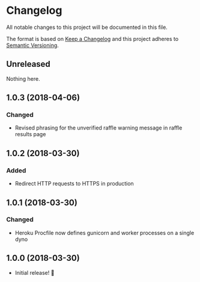 # Changelog
All notable changes to this project will be documented in this file.

The format is based on [Keep a Changelog](http://keepachangelog.com/en/1.0.0/)
and this project adheres to [Semantic Versioning](http://semver.org/spec/v2.0.0.html).

## Unreleased
Nothing here.

## 1.0.3 (2018-04-06)
### Changed
- Revised phrasing for the unverified raffle warning message in raffle results page

## 1.0.2 (2018-03-30)
### Added
- Redirect HTTP requests to HTTPS in production

## 1.0.1 (2018-03-30)
### Changed
- Heroku Procfile now defines gunicorn and worker processes on a single dyno

## 1.0.0 (2018-03-30)
- Initial release! :tada:
